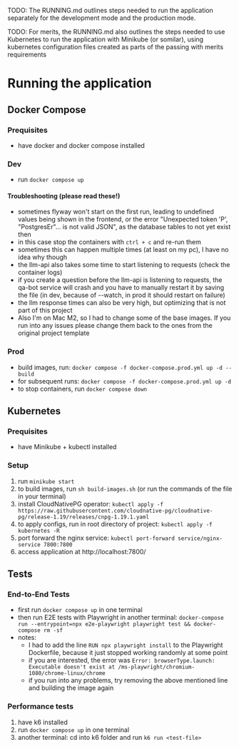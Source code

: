 TODO: The RUNNING.md outlines steps needed to run the application separately for the development mode and the production mode.

TODO: For merits, the RUNNING.md also outlines the steps needed to use Kubernetes to run the application with Minikube (or somilar), using kubernetes configuration files created as parts of the passing with merits requirements

# Running the application

## Docker Compose

### Prequisites

- have docker and docker compose installed

### Dev

- run `docker compose up`

#### Troubleshooting (please read these!)

- sometimes flyway won't start on the first run, leading to undefined values
  being shown in the frontend, or the error "Unexpected token 'P', "PostgresEr"... is not valid JSON", as the database tables to not yet exist then
- in this case stop the containers with `ctrl + c` and re-run them
- sometimes this can happen multiple times (at least on my pc), I have no idea
  why though
- the llm-api also takes some time to start listening to requests (check the container logs)
- if you create a question before the llm-api is listening to requests, the qa-bot service will crash and you have to manually restart it by saving the file (in dev, because of --watch, in prod it should restart on failure)
- the llm response times can also be very high, but optimizing that is not part of this project
- Also I'm on Mac M2, so I had to change some of the base images. If you run into any issues please change them back to the ones from the original project template

### Prod

- build images, run: `docker compose -f docker-compose.prod.yml up -d --build`
- for subsequent runs: `docker compose -f docker-compose.prod.yml up -d`
- to stop containers, run `docker compose down`

## Kubernetes

### Prequisites

- have Minikube + kubectl installed

### Setup

1. run `minikube start`
2. to build images, run `sh build-images.sh` (or run the commands of the file in your terminal)
3. install CloudNativePG operator: `kubectl apply -f https://raw.githubusercontent.com/cloudnative-pg/cloudnative-pg/release-1.19/releases/cnpg-1.19.1.yaml`
4. to apply configs, run in root directory of project: `kubectl apply -f kubernetes -R`
5. port forward the nginx service: `kubectl port-forward service/nginx-service 7800:7800`
6. access application at http://localhost:7800/

## Tests

### End-to-End Tests

- first run `docker compose up` in one terminal
- then run E2E tests with Playwright in another terminal:
  `docker-compose run --entrypoint=npx e2e-playwright playwright test && docker-compose rm -sf`
- notes:
  - I had to add the line `RUN npx playwright install` to the Playwright
    Dockerfile, because it just stopped working randomly at some point
  - if you are interested, the error was
    `Error: browserType.launch: Executable doesn't exist at /ms-playwright/chromium-1080/chrome-linux/chrome`
  - if you run into any problems, try removing the above mentioned line and
    building the image again

### Performance tests

1. have k6 installed
2. run `docker compose up` in one terminal
3. another terminal: cd into k6 folder and run `k6 run <test-file>`